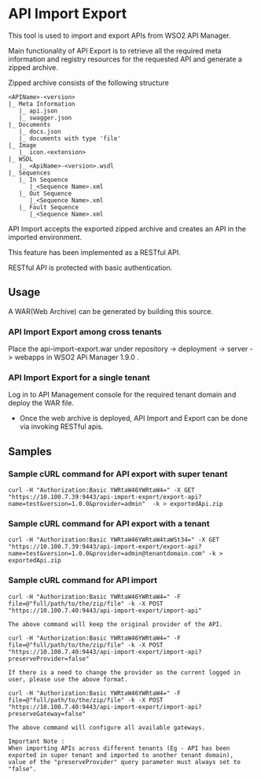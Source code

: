 API Import Export
=================

This tool is used to import and export APIs from WSO2 API Manager.

Main functionality of API Export is to retrieve all the required meta information and registry
resources for the requested API and generate a zipped archive.

Zipped archive consists of the following structure

    <APIName>-<version>
    |_ Meta Information
       |_ api.json
       |_ swagger.json
    |_ Documents
       |_ docs.json
       |_ documents with type 'file'
    |_ Image
       |_ icon.<extension>
    |_ WSDL
       |_ <ApiName>-<version>.wsdl
    |_ Sequences
       |_ In Sequence
          |_<Sequence Name>.xml
       |_ Out Sequence
          |_<Sequence Name>.xml
       |_ Fault Sequence
          |_<Sequence Name>.xml

API Import accepts the exported zipped archive and creates an API in the imported environment.

This feature has been implemented as a RESTful API.

RESTful API is protected with basic authentication.

Usage
-----


A WAR(Web Archive) can be generated by building this source.

### API Import Export among cross tenants


Place the api-import-export.war under repository -> deployment -> server -> webapps in WSO2 APi Manager 1.9.0 .

### API Import Export for a single tenant


Log in to API Management console for the required tenant domain and deploy the WAR file.

* Once the web archive is deployed, API Import and Export can be done via invoking RESTful apis.

Samples
-------

### Sample cURL command for API export with super tenant


    curl -H "Authorization:Basic YWRtaW46YWRtaW4=" -X GET "https://10.100.7.39:9443/api-import-export/export-api?name=test&version=1.0.0&provider=admin"  -k > exportedApi.zip

### Sample cURL command for API export with a tenant

    curl -H "Authorization:Basic YWRtaW46YWRtaW4taWSt34=" -X GET "https://10.100.7.39:9443/api-import-export/export-api?name=test&version=1.0.0&provider=admin@tenantdomain.com" -k > exportedApi.zip


### Sample cURL command for API import

    curl -H "Authorization:Basic YWRtaW46YWRtaW4=" -F file=@"full/path/to/the/zip/file" -k -X POST "https://10.100.7.40:9443/api-import-export/import-api"

    The above command will keep the original provider of the API.

    curl -H "Authorization:Basic YWRtaW46YWRtaW4=" -F file=@"full/path/to/the/zip/file" -k -X POST "https://10.100.7.40:9443/api-import-export/import-api?preserveProvider=false"

    If there is a need to change the provider as the current logged in user, please use the above format.

    curl -H "Authorization:Basic YWRtaW46YWRtaW4=" -F file=@"full/path/to/the/zip/file" -k -X POST "https://10.100.7.40:9443/api-import-export/import-api?preserveGateway=false"

    The above command will configure all available gateways.

    Important Note :
    When importing APIs across different tenants (Eg - API has been exported in super tenant and imported to another tenant domain),
    value of the "preserveProvider" query parameter must always set to "false".


